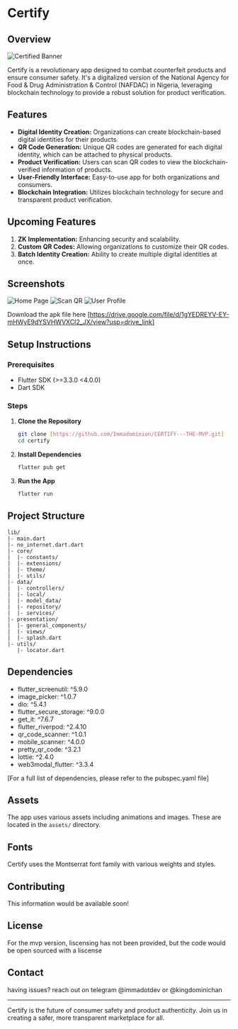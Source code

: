 # Certify

## Overview

![Certified Banner](ss/certify-banner.jpeg)

Certify is a revolutionary app designed to combat counterfeit products and ensure consumer safety. It's a digitalized version of the National Agency for Food & Drug Administration & Control (NAFDAC) in Nigeria, leveraging blockchain technology to provide a robust solution for product verification.

## Features

- **Digital Identity Creation:** Organizations can create blockchain-based digital identities for their products.
- **QR Code Generation:** Unique QR codes are generated for each digital identity, which can be attached to physical products.
- **Product Verification:** Users can scan QR codes to view the blockchain-verified information of products.
- **User-Friendly Interface:** Easy-to-use app for both organizations and consumers.
- **Blockchain Integration:** Utilizes blockchain technology for secure and transparent product verification.

## Upcoming Features

1. **ZK Implementation:** Enhancing security and scalability.
2. **Custom QR Codes:** Allowing organizations to customize their QR codes.
3. **Batch Identity Creation:** Ability to create multiple digital identities at once.

## Screenshots

![Home Page](ss/home.png)
![Scan QR](ss/scan.png)
![User Profile](ss/user-profile.png)

Download the apk file here [https://drive.google.com/file/d/1gYEDREYV-EY-mHWyE9dYSVHWVXCI2_JX/view?usp=drive_link]

## Setup Instructions

### Prerequisites

- Flutter SDK (>=3.3.0 <4.0.0)
- Dart SDK

### Steps

1. **Clone the Repository**

   ```sh
   git clone [https://github.com/Immadominion/CERTIFY---THE-MVP.git]
   cd certify
   ```

2. **Install Dependencies**

   ```sh
   flutter pub get
   ```

3. **Run the App**
   ```sh
   flutter run
   ```

## Project Structure

```
lib/
|- main.dart
|- no_internet.dart.dart
|- core/
|  |- constants/
|  |- extensions/
|  |- theme/
|  |- utils/
|- data/
|  |- controllers/
|  |- local/
|  |- model_data/
|  |- repository/
|  |- services/
|- presentation/
|  |- general_components/
|  |- views/
|  |- splash.dart
|- utils/
   |- locator.dart
```

## Dependencies

- flutter_screenutil: ^5.9.0
- image_picker: ^1.0.7
- dio: ^5.4.1
- flutter_secure_storage: ^9.0.0
- get_it: ^7.6.7
- flutter_riverpod: ^2.4.10
- qr_code_scanner: ^1.0.1
- mobile_scanner: ^4.0.0
- pretty_qr_code: ^3.2.1
- lottie: ^2.4.0
- web3modal_flutter: ^3.3.4

[For a full list of dependencies, please refer to the pubspec.yaml file]

## Assets

The app uses various assets including animations and images. These are located in the `assets/` directory.

## Fonts

Certify uses the Montserrat font family with various weights and styles.

## Contributing

This information would be available soon!

## License

For the mvp version, liscensing has not been provided, but the code would be open sourced with a liscense

## Contact

having issues? reach out on telegram @immadotdev or @kingdominichan

---

Certify is the future of consumer safety and product authenticity. Join us in creating a safer, more transparent marketplace for all.
